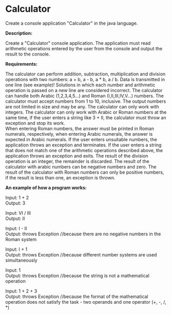 # Calculator

Create a console application "Calculator" in the java language.

 **Description:**<br>
 
Create a "Calculator" console application. The application must read arithmetic operations entered by the user from the console and output the result to the console.

**Requirements:**<br>

The calculator can perform addition, subtraction, multiplication and division operations with two numbers: a + b, a - b, a * b, a / b. Data is transmitted in one line (see example)! Solutions in which each number and arithmetic operation is passed on a new line are considered incorrect.
The calculator can handle both Arabic (1,2,3,4,5...) and Roman (I,II,III,IV,V...) numbers.
The calculator must accept numbers from 1 to 10, inclusive. The output numbers are not limited in size and may be any.
The calculator can only work with integers.
The calculator can only work with Arabic or Roman numbers at the same time, if the user enters a string like 3 + II, the calculator must throw an exception and stop its work.<br>
When entering Roman numbers, the answer must be printed in Roman numerals, respectively, when entering Arabic numerals, the answer is expected in Arabic numerals.
If the user enters unsuitable numbers, the application throws an exception and terminates.
If the user enters a string that does not match one of the arithmetic operations described above, the application throws an exception and exits.
The result of the division operation is an integer, the remainder is discarded. 
The result of the calculator with arabic numbers can be negative numbers and zero. The result of the calculator with Roman numbers can only be positive numbers, if the result is less than one, an exception is thrown.<br>

**An example of how a program works:**<br>

Input:
1 + 2<br>
Output:
3<br>

Input:
VI / III<br>
Output:
II<br>

Input:
I - II<br>
Output:
throws Exception //because there are no negative numbers in the Roman system<br>

Input:
I + 1<br>
Output:
throws Exception //because different number systems are used simultaneously<br>

Input:
1<br>
Output:
throws Exception //because the string is not a mathematical operation<br>

Input:
1 + 2 + 3<br>
Output:
throws Exception //because the format of the mathematical operation does not satisfy the task - two operands and one operator (+, -, /, *)<br>







